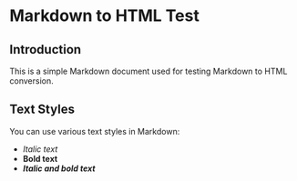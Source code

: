 # Markdown to HTML Test

## Introduction

This is a simple Markdown document used for testing Markdown to HTML conversion.

## Text Styles

You can use various text styles in Markdown:

- *Italic text*
- **Bold text**
- ***Italic and bold text***
